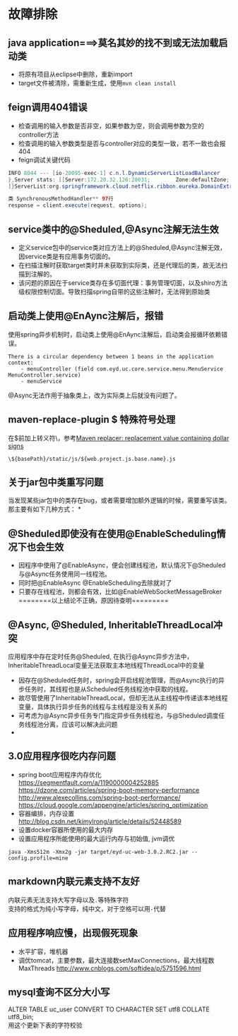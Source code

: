 # 故障排除
## java application===>莫名其妙的找不到或无法加载启动类
* 将原有项目从eclipse中删除，重新import
* target文件被清除，需重新生成，使用`mvn clean install`

## feign调用404错误
* 检查调用的输入参数是否非空，如果参数为空，则会调用参数为空的controller方法
* 检查调用的输入参数类型是否与controller对应的类型一致，若不一致也会报404
* feign调试关键代码  

````java
INFO 8044 --- [io-20095-exec-1] c.n.l.DynamicServerListLoadBalancer      : DynamicServerListLoadBalancer for client bf-mdm-api initialized: DynamicServerListLoadBalancer:{NFLoadBalancer:name=bf-mdm-api,current list of Servers=[172.20.32.126:20031],Load balancer stats=Zone stats: {defaultzone=[Zone:defaultzone;        Instance count:1;        Active connections count: 0;        Circuit breaker tripped count: 0;        Active connections per server: 0.0;]
},Server stats: [[Server:172.20.32.126:20031;        Zone:defaultZone;        Total Requests:0;        Successive connection failure:0;        Total blackout seconds:0;        Last connection made:Thu Jan 01 08:00:00 CST 1970;        First connection made: Thu Jan 01 08:00:00 CST 1970;        Active Connections:0;        total failure count in last (1000) msecs:0;        average resp time:0.0;        90 percentile resp time:0.0;        95 percentile resp time:0.0;        min resp time:0.0;        max resp time:0.0;        stddev resp time:0.0]
]}ServerList:org.springframework.cloud.netflix.ribbon.eureka.DomainExtractingServerList@38f6beb

类 SynchronousMethodHandler** 97行
response = client.execute(request, options);
````

## service类中的@Sheduled,@Async注解无法生效
* 定义service包中的service类对应方法上的@Sheduled,@Async注解无效，因service类是有应用事务切面的。  
* 在扫描注解时获取target类时并未获取到实际类，还是代理后的类，故无法扫描到注解的。
* 该问题的原因在于service类存在多切面代理：事务管理切面，以及shiro方法级权限控制切面。导致扫描spring自带的这些注解时，无法得到原始类

## 启动类上使用@EnAync注解后，报错
使用spring异步机制时，启动类上使用@EnAync注解后，启动类会报循环依赖错误。

````
There is a circular dependency between 1 beans in the application context:
	- menuController (field com.eyd.uc.core.service.menu.MenuService MenuController.service)
	- menuService

````
@Async无法作用于抽象类上，改为实际类上后就没有问题了。


## maven-replace-plugin $ 特殊符号处理
在$前加上转义符\，参考[Maven replacer: replacement value containing dollar signs](http://stackoverflow.com/questions/33667378/maven-replacer-replacement-value-containing-dollar-signs)

````
\${basePath}/static/js/${web.project.js.base.name}.js
````

## 关于jar包中类重写问题
当发现某些jar包中的类存在bug，或者需要增加额外逻辑的时候，需要重写该类。那主要有如下几种方式：
*

## @Sheduled即使没有在使用@EnableScheduling情况下也会生效
* 因程序中使用了@EnableAsync，便会创建线程池，默认情况下@Sheduled与@Async任务使用同一线程池。
* 同时把@EnableAsync @EnableScheduling去除就对了
* 只要存在线程池，则都会有效，比如@EnableWebSocketMessageBroker  
========以上结论不正确，原因待查明=========  


## @Async, @Sheduled, InheritableThreadLocal冲突
应用程序中存在定时任务@Sheduled, 在执行@Async异步方法中，InheritableThreadLocal变量无法获取主本地线程ThreadLocal中的变量
* 因存在@Sheduled任务时，spring会开启线程池管理，而@Async执行的异步任务时，其线程也是从Scheduled任务线程池中获取的线程。
* 故尽管使用了InheritableThreadLocal，但却无法从主线程中传递该本地线程变量，具体执行异步任务的线程与主线程是没有关系的
* 可考虑为@Async异步任务专门指定异步任务线程池，与@Sheduled调度任务线程池分离，应该可以解决此问题
*

## 3.0应用程序很吃内存问题
* spring boot应用程序内存优化
https://segmentfault.com/a/1190000004252885  
https://dzone.com/articles/spring-boot-memory-performance  
http://www.alexecollins.com/spring-boot-performance/  
https://cloud.google.com/appengine/articles/spring_optimization  
* 容器编排，内存设置  
http://blog.csdn.net/kimylrong/article/details/52448589
* 设置docker容器所使用的最大内存
* 设置应用程序所能使用的最大运行内存与初始值, jvm调优
```
java -Xms512m -Xmx2g -jar target/eyd-uc-web-3.0.2.RC2.jar --config.profile=mine
```

##  markdown内联元素支持不友好
内联元素无法支持大写字母以及`.`等特殊字符  
支持的格式为纯小写字母，纯中文，对于空格可以用`-`代替

## 应用程序响应慢，出现假死现象
 * 水平扩容，堆机器
 * 调优tomcat，主要参数，最大连接数setMaxConnections，最大线程数MaxThreads
 http://www.cnblogs.com/softidea/p/5751596.html

## mysql查询不区分大小写
ALTER TABLE uc_user CONVERT TO CHARACTER SET utf8 COLLATE utf8_bin;  
用这个更新下表的字符校验
